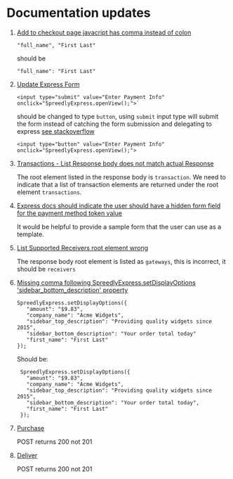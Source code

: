 # Documentation updates

1. [Add to checkout page javacript has comma instead of colon](https://docs.spreedly.com/guides/adding-payment-methods/express/#add-to-checkout-page)
   ```
   "full_name", "First Last"
   ```
   should be
   ```
   "full_name": "First Last"
   ```

1. [Update Express Form](https://docs.spreedly.com/guides/adding-payment-methods/express/#add-to-checkout-page) 
   ```
   <input type="submit" value="Enter Payment Info" onclick="SpreedlyExpress.openView();">`
   ```
   should be changed to type `button`, using `submit` input type will submit the form instead of catching the form submission and delegating to express [see stackoverflow](http://stackoverflow.com/questions/932653/how-to-prevent-buttons-from-submitting-forms)
   ```
   <input type="button" value="Enter Payment Info" onclick="SpreedlyExpress.openView();">
   ```

1. [Transactions - List Response body does not match actual Response](https://docs.spreedly.com/reference/api/v1/#list44)
   
   The root element listed in the response body is `transaction`.  We need to indicate that a list of transaction elements are returned under the root element `transactions`.

1. [Express docs should indicate the user should have a hidden form field for the payment method token value](https://docs.spreedly.com/guides/adding-payment-methods/express/#executing-the-transaction)
   
   It would be helpful to provide a sample form that the user can use as a template.

1. [List Supported Receivers root element wrong](https://docs.spreedly.com/reference/api/v1/#list-supported-receivers)
   
   The response body root element is listed as `gateways`, this is incorrect, it should be `receivers`

1. [Missing comma following SpreedlyExpress.setDisplayOptions 'sidebar_bottom_description' property](https://docs.spreedly.com/reference/express/v2/#setdisplayoptions)
   ```
   SpreedlyExpress.setDisplayOptions({
      "amount": "$9.83",
      "company_name": "Acme Widgets",
      "sidebar_top_description": "Providing quality widgets since 2015",
      "sidebar_bottom_description": "Your order total today"
      "first_name": "First Last"
   });
   ```
   Should be:
   ```
    SpreedlyExpress.setDisplayOptions({
      "amount": "$9.83",
      "company_name": "Acme Widgets",
      "sidebar_top_description": "Providing quality widgets since 2015",
      "sidebar_bottom_description": "Your order total today",
      "first_name": "First Last"
    });
   ```

1. [Purchase](https://docs.spreedly.com/reference/api/v1/#purchase)

   POST returns 200 not 201

1. [Deliver](https://docs.spreedly.com/reference/api/v1/#deliver)

    POST returns 200 not 201
